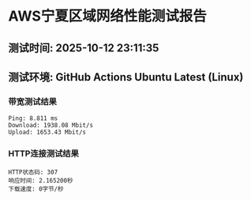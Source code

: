 # AWS宁夏区域网络性能测试报告
## 测试时间: 2025-10-12 23:11:35
## 测试环境: GitHub Actions Ubuntu Latest (Linux)

### 带宽测试结果
```
Ping: 8.811 ms
Download: 1938.08 Mbit/s
Upload: 1653.43 Mbit/s
```

### HTTP连接测试结果
```
HTTP状态码: 307
响应时间: 2.165200秒
下载速度: 0字节/秒
```

